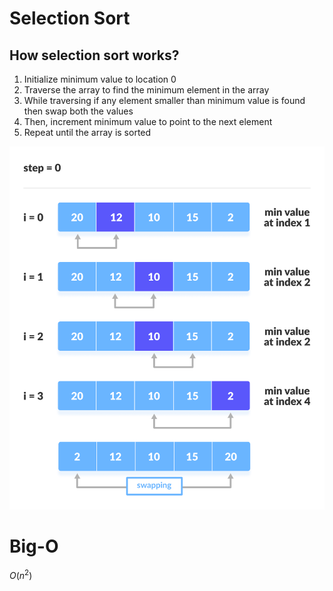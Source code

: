 # Selection Sort



## How selection sort works?

1. Initialize minimum value to location 0
2. Traverse the array to find the minimum element in the array
3. While traversing if any element smaller than minimum value is found then swap both the values
4. Then, increment minimum value to point to the next element
5. Repeat until the array is sorted

![selection-sort](../../../public/selection-sort.png)

# Big-O

$O(n^2)$